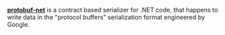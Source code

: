 [**protobuf-net**](https://github.com/protobuf-net/protobuf-net) is a contract based serializer for .NET code, that happens to write data in the "protocol buffers" serialization format engineered by Google.